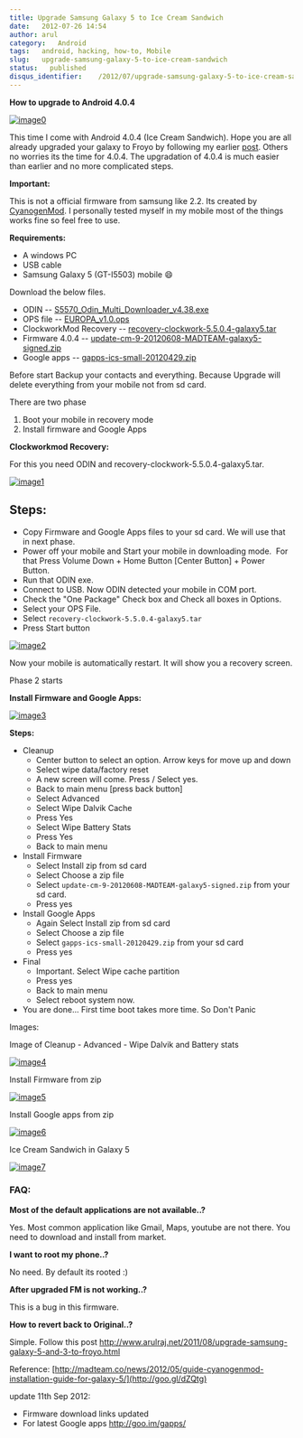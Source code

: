 ```yaml
---
title: Upgrade Samsung Galaxy 5 to Ice Cream Sandwich
date:   2012-07-26 14:54
author: arul
category:   Android
tags:   android, hacking, how-to, Mobile
slug:   upgrade-samsung-galaxy-5-to-ice-cream-sandwich
status:   published
disqus_identifier:    /2012/07/upgrade-samsung-galaxy-5-to-ice-cream-sandwich.html
---
```


**How to upgrade to Android 4.0.4**

[![image0](http://4.bp.blogspot.com/-ubNe_i_2S3Q/UBGDTVHDS_I/AAAAAAAAS60/WjUA-mBXfbI/s400/overview.jpg)](http://4.bp.blogspot.com/-ubNe_i_2S3Q/UBGDTVHDS_I/AAAAAAAAS60/WjUA-mBXfbI/s1600/overview.jpg)

This time I come with Android 4.0.4 (Ice Cream Sandwich). Hope you are
all already upgraded your galaxy to Froyo by following
my earlier [post](http://www.arulraj.net/2011/08/upgrade-samsung-galaxy-5-and-3-to-froyo.html).
Others no worries its the time for 4.0.4. The upgradation of 4.0.4 is
much easier than earlier and no more complicated steps.

**Important:**

This is not a official firmware from samsung like 2.2. Its created by
[CyanogenMod](http://en.wikipedia.org/wiki/CyanogenMod). I personally
tested myself in my mobile most of the things works fine so feel free to
use.

**Requirements:**

-   A windows PC
-   USB cable
-   Samsung Galaxy 5 (GT-I5503) mobile 😄

Download the below files.

-   ODIN
    -- [S5570_Odin_Multi_Downloader_v4.38.exe](http://bit.ly/1dTykIG)
-   OPS file -- [EUROPA_v1.0.ops](http://bit.ly/1HRLlcZ)
-   ClockworkMod Recovery
    -- [recovery-clockwork-5.5.0.4-galaxy5.tar](http://bit.ly/1KLcKR0)
-   Firmware 4.0.4
    -- [update-cm-9-20120608-MADTEAM-galaxy5-signed.zip](http://bit.ly/1F0MLQi)
-   Google apps -- [gapps-ics-small-20120429.zip](http://bit.ly/1dTyNuC)

Before start Backup your contacts and everything. Because Upgrade will
delete everything from your mobile not from sd card. 

There are two phase

1.  Boot your mobile in recovery mode
2.  Install firmware and Google Apps

**Clockworkmod Recovery:**

For this you need ODIN and recovery-clockwork-5.5.0.4-galaxy5.tar.

[![image1](http://1.bp.blogspot.com/-c_aKPHUAY3M/UBGcZRa8UVI/AAAAAAAAS8k/erOgo5_QBqo/s400/how-to-downloading-mode_new.png)](http://1.bp.blogspot.com/-c_aKPHUAY3M/UBGcZRa8UVI/AAAAAAAAS8k/erOgo5_QBqo/s1600/how-to-downloading-mode_new.png)

## Steps:

-   Copy Firmware and Google Apps files to your sd card. We will use
    that in next phase.
-   Power off your mobile and Start your mobile in downloading
    mode.  For that Press Volume Down + Home Button \[Center Button\] +
    Power Button.
-   Run that ODIN exe.
-   Connect to USB. Now ODIN detected your mobile in COM port.
-   Check the "One Package" Check box and Check all boxes in Options.
-   Select your OPS File.
-   Select `recovery-clockwork-5.5.0.4-galaxy5.tar`
-   Press Start button

[![image2](http://3.bp.blogspot.com/-caKtsKjPWQc/UBGPQpLF7WI/AAAAAAAAS74/IFyshkeV2Lw/s600/odin.jpg)](http://3.bp.blogspot.com/-caKtsKjPWQc/UBGPQpLF7WI/AAAAAAAAS74/IFyshkeV2Lw/s1600/odin.jpg)

Now your mobile is automatically restart. It will show you a recovery
screen.

Phase 2 starts

**Install Firmware and Google Apps:**

[![image3](http://4.bp.blogspot.com/-7bqJGC7any0/UBGfl0ztpLI/AAAAAAAAS80/KUe4L8Y53vg/s400/recovery_screen.jpg)](http://4.bp.blogspot.com/-7bqJGC7any0/UBGfl0ztpLI/AAAAAAAAS80/KUe4L8Y53vg/s1600/recovery_screen.jpg)

**Steps:**

-   Cleanup
    -   Center button to select an option. Arrow keys for move up and
        down
    -   Select wipe data/factory reset
    -   A new screen will come. Press / Select yes.
    -   Back to main menu \[press back button\]
    -   Select Advanced
    -   Select Wipe Dalvik Cache
    -   Press Yes
    -   Select Wipe Battery Stats
    -   Press Yes
    -   Back to main menu
-   Install Firmware
    -   Select Install zip from sd card
    -   Select Choose a zip file
    -   Select `update-cm-9-20120608-MADTEAM-galaxy5-signed.zip` from
        your sd card.
    -   Press yes
-   Install Google Apps
    -   Again Select Install zip from sd card
    -   Select Choose a zip file
    -   Select `gapps-ics-small-20120429.zip` from your sd card
    -   Press yes
-   Final
    -   Important. Select Wipe cache partition
    -   Press yes
    -   Back to main menu
    -   Select reboot system now.
-   You are done\... First time boot takes more time. So Don\'t Panic

Images:

Image of Cleanup - Advanced - Wipe Dalvik and Battery stats

[![image4](http://2.bp.blogspot.com/-6onAhKek8Wg/UBGmADWKzUI/AAAAAAAAS9E/UBRhDZeM9Kw/s400/advanced_wipe.png)](http://2.bp.blogspot.com/-6onAhKek8Wg/UBGmADWKzUI/AAAAAAAAS9E/UBRhDZeM9Kw/s1600/advanced_wipe.png)

Install Firmware from zip

[![image5](http://3.bp.blogspot.com/-2-CX0shKmk0/UBGrVCcnefI/AAAAAAAAS9c/guF7BFQYX5Q/s400/install_firmware.png)](http://3.bp.blogspot.com/-2-CX0shKmk0/UBGrVCcnefI/AAAAAAAAS9c/guF7BFQYX5Q/s1600/install_firmware.png)

Install Google apps from zip

[![image6](http://1.bp.blogspot.com/-qFo9ciN0FY4/UBGt-geXKPI/AAAAAAAAS9w/ANGwNbeOIVo/s400/install_gapps.png)](http://1.bp.blogspot.com/-qFo9ciN0FY4/UBGt-geXKPI/AAAAAAAAS9w/ANGwNbeOIVo/s1600/install_gapps.png)

Ice Cream Sandwich in Galaxy 5

[![image7](http://2.bp.blogspot.com/-LtZJwFaNgQQ/UBGUoKLCc_I/AAAAAAAAS8Q/2pcPHdYuSK0/s400/android4.png)](http://2.bp.blogspot.com/-LtZJwFaNgQQ/UBGUoKLCc_I/AAAAAAAAS8Q/2pcPHdYuSK0/s1600/android4.png)

### FAQ:

**Most of the default applications are not available..?**

Yes. Most common application like Gmail, Maps, youtube are not there.
You need to download and install from market.

**I want to root my phone..?**

No need. By default its rooted :)

**After upgraded FM is not working..?**

This is a bug in this firmware.

**How to revert back to Original..?**

Simple. Follow this post
<http://www.arulraj.net/2011/08/upgrade-samsung-galaxy-5-and-3-to-froyo.html>

Reference: [http://madteam.co/news/2012/05/guide-cyanogenmod-installation-guide-for-galaxy-5/](http://goo.gl/dZQtg)

update 11th Sep 2012:

-   Firmware download links updated
-   For latest Google apps <http://goo.im/gapps/>
